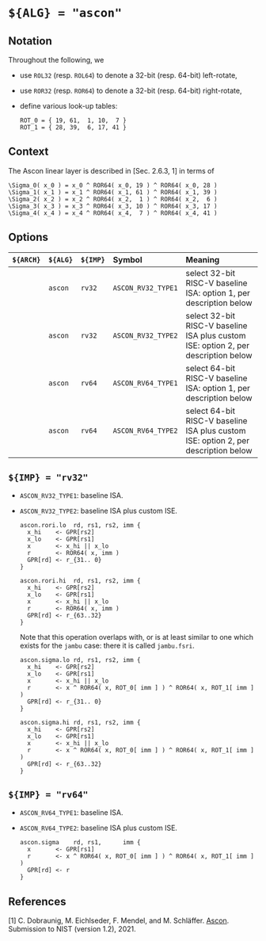 # `${ALG} = "ascon"`

<!--- -------------------------------------------------------------------- --->

## Notation

Throughout the following, we

- use `ROL32` (resp. `ROL64`) to denote a 32-bit (resp. 64-bit)  left-rotate,
- use `ROR32` (resp. `ROR64`) to denote a 32-bit (resp. 64-bit) right-rotate,
- define various look-up tables:

  ```
  ROT_0 = { 19, 61,  1, 10,  7 }
  ROT_1 = { 28, 39,  6, 17, 41 }
  ```

<!--- -------------------------------------------------------------------- --->

## Context

The Ascon linear layer is described in [Sec. 2.6.3, 1] in terms of

```
\Sigma_0( x_0 ) = x_0 ^ ROR64( x_0, 19 ) ^ ROR64( x_0, 28 )
\Sigma_1( x_1 ) = x_1 ^ ROR64( x_1, 61 ) ^ ROR64( x_1, 39 )
\Sigma_2( x_2 ) = x_2 ^ ROR64( x_2,  1 ) ^ ROR64( x_2,  6 )
\Sigma_3( x_3 ) = x_3 ^ ROR64( x_3, 10 ) ^ ROR64( x_3, 17 )
\Sigma_4( x_4 ) = x_4 ^ ROR64( x_4,  7 ) ^ ROR64( x_4, 41 )
```

<!--- -------------------------------------------------------------------- --->

## Options

| `${ARCH}` | `${ALG}`   | `${IMP}`  | Symbol                | Meaning                                                                                                        |
| :-------- | :--------- | :-------- | :-------------------- | :------------------------------------------------------------------------------------------------------------- |
|           | `ascon`    | `rv32`    | `ASCON_RV32_TYPE1`    | select 32-bit RISC-V baseline ISA:                 option 1, per description below                             |
|           | `ascon`    | `rv32`    | `ASCON_RV32_TYPE2`    | select 32-bit RISC-V baseline ISA plus custom ISE: option 2, per description below                             |
|           | `ascon`    | `rv64`    | `ASCON_RV64_TYPE1`    | select 64-bit RISC-V baseline ISA:                 option 1, per description below                             |
|           | `ascon`    | `rv64`    | `ASCON_RV64_TYPE2`    | select 64-bit RISC-V baseline ISA plus custom ISE: option 2, per description below                             |

<!--- -------------------------------------------------------------------- --->

## `${IMP} = "rv32"`

- `ASCON_RV32_TYPE1`: baseline ISA.

- `ASCON_RV32_TYPE2`: baseline ISA plus custom ISE.

  ```
  ascon.rori.lo  rd, rs1, rs2, imm {
    x_hi    <- GPR[rs2]
    x_lo    <- GPR[rs1]
    x       <- x_hi || x_lo
    r       <- ROR64( x, imm )
    GPR[rd] <- r_{31.. 0}
  }

  ascon.rori.hi  rd, rs1, rs2, imm {
    x_hi    <- GPR[rs2]
    x_lo    <- GPR[rs1]
    x       <- x_hi || x_lo
    r       <- ROR64( x, imm )
    GPR[rd] <- r_{63..32}
  }
  ```

  Note that this operation overlaps with, or is at least similar to one 
  which exists for the
  `jambu`
  case: there it is called `jambu.fsri`.

  ```
  ascon.sigma.lo rd, rs1, rs2, imm {
    x_hi    <- GPR[rs2]
    x_lo    <- GPR[rs1]
    x       <- x_hi || x_lo
    r       <- x ^ ROR64( x, ROT_0[ imm ] ) ^ ROR64( x, ROT_1[ imm ] )
    GPR[rd] <- r_{31.. 0}
  }

  ascon.sigma.hi rd, rs1, rs2, imm {
    x_hi    <- GPR[rs2]
    x_lo    <- GPR[rs1]
    x       <- x_hi || x_lo
    r       <- x ^ ROR64( x, ROT_0[ imm ] ) ^ ROR64( x, ROT_1[ imm ] )
    GPR[rd] <- r_{63..32}
  }
  ```

<!--- -------------------------------------------------------------------- --->

## `${IMP} = "rv64"`

- `ASCON_RV64_TYPE1`: baseline ISA.

- `ASCON_RV64_TYPE2`: baseline ISA plus custom ISE.

  ```
  ascon.sigma    rd, rs1,      imm {
    x       <- GPR[rs1]
    r       <- x ^ ROR64( x, ROT_0[ imm ] ) ^ ROR64( x, ROT_1[ imm ] )
    GPR[rd] <- r
  }
  ```

<!--- -------------------------------------------------------------------- --->

## References

[1] C. Dobraunig, M. Eichlseder, F. Mendel, and M. Schläffer.
    [Ascon](https://csrc.nist.gov/CSRC/media/Projects/lightweight-cryptography/documents/finalist-round/updated-spec-doc/ascon-spec-final.pdf).
    Submission to NIST (version 1.2), 2021.

<!--- -------------------------------------------------------------------- --->
